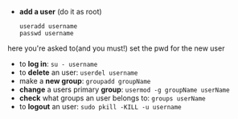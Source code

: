 * **add a user** (do it as root)
     ~~~~
     useradd username
     passwd username
     ~~~~
here you're asked to(and you must!) set the pwd for the new user

* to **log in**: `su - username`
* to **delete** an user: `userdel username`
* make a **new group**: `groupadd groupName`
* **change** a users primary **group**: `usermod -g groupName userName`
* **check** what groups an user belongs to: `groups userName`
* to **logout** an user: `sudo pkill -KILL -u username`
